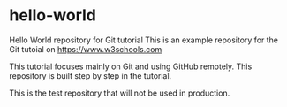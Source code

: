 # hello-world
Hello World repository for Git tutorial
This is an example repository for the Git tutoial on https://www.w3schools.com

This tutorial focuses mainly on Git and using GitHub remotely.
This repository is built step by step in the tutorial.

This is the test repository that will not be used in production.


